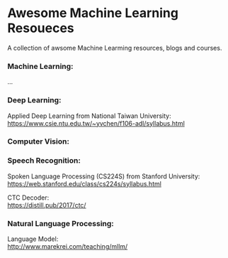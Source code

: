# Awesome Machine Learning Resoueces
A collection of awsome Machine Learming resources, blogs and courses.

### Machine Learning:
...

### Deep Learning:
Applied Deep Learning from National Taiwan University:  
https://www.csie.ntu.edu.tw/~yvchen/f106-adl/syllabus.html

### Computer Vision:

### Speech Recognition:
Spoken Language Processing (CS224S) from Stanford University:  
https://web.stanford.edu/class/cs224s/syllabus.html

CTC Decoder:  
https://distill.pub/2017/ctc/

### Natural Language Processing:  
Language Model:  
http://www.marekrei.com/teaching/mllm/  
